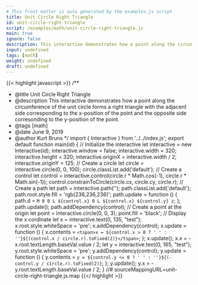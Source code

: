 ```yaml
---
# This front matter is auto generated by the examples.js script
title: Unit Circle Right Triangle
id: unit-circle-right-triangle
script: /examples/math/unit-circle-right-triangle.js
main: true
ignore: false
description: This interactive demonstrates how a point along the circumference of the unit circle forms a right triangle with the adjacent side corresponding to the x-position of the point and the opposite side corresonding to the y-position of the point.
input: undefined
tags: [math]
weight: undefined
draft: undefined
---
```


{{< highlight javascript >}}
/**
* @title Unit Circle Right Triangle
* @description This interactive demonstrates how a point along the circumference of the unit circle forms a right triangle with the adjacent side corresponding to the x-position of the point and the opposite side corresonding to the y-position of the point.
* @tags [math]
* @date June 9, 2019
* @author Kurt Bruns
*/
import { Interactive } from '../../index.js';
export default function main(id) {
    // Initialize the interactive
    let interactive = new Interactive(id);
    interactive.window = false;
    interactive.width = 320;
    interactive.height = 320;
    interactive.originX = interactive.width / 2;
    interactive.originY = 125;
    // Create a circle
    let circle = interactive.circle(0, 0, 100);
    circle.classList.add('default');
    // Create a control
    let control = interactive.control(circle.r * Math.cos(-1), circle.r * Math.sin(-1));
    control.constrainToCircle(circle.cx, circle.cy, circle.r);
    // Create a path
    let path = interactive.path('');
    path.classList.add('default');
    path.root.style.fill = 'rgb(236,236,236)';
    path.update = function () {
        path.d = `M 0 0
              L ${control.x} 0
              L ${control.x} ${control.y}
              z`;
    };
    path.update();
    path.addDependency(control);
    // Create a point at the origin
    let point = interactive.circle(0, 0, 3);
    point.fill = 'black';
    // Display the x cordinate
    let x = interactive.text(0, 135, "test");
    x.root.style.whiteSpace = 'pre';
    x.addDependency(control);
    x.update = function () {
        x.contents = `<tspan>x = ${control.x > 0 ? ' ' : ''}${(control.x / circle.r).toFixed(2)}</tspan>`;
    };
    x.update();
    x.x = -x.root.textLength.baseVal.value / 2;
    let y = interactive.text(0, 165, "test");
    y.root.style.whiteSpace = 'pre';
    y.addDependency(control);
    y.update = function () {
        y.contents = `y = ${control.y <= 0 ? ' ' : ''}${(-control.y / circle.r).toFixed(2)}`;
    };
    y.update();
    y.x = -y.root.textLength.baseVal.value / 2;
}
//# sourceMappingURL=unit-circle-right-triangle.js.map
{{</ highlight >}}

